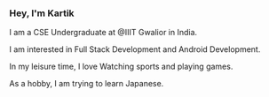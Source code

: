 ### Hey, I'm Kartik 

I am a CSE Undergraduate at @IIIT Gwalior in India.

I am interested in Full Stack Development and Android Development.

In my leisure time, I love Watching sports and playing games.

As a hobby, I am trying to learn Japanese.

<!--
**KartikShukla2001/KartikShukla2001** is a ✨ _special_ ✨ repository because its `README.md` (this file) appears on your GitHub profile.

Here are some ideas to get you started:

- 🔭 I’m currently working on ...
- 🌱 I’m currently learning ...
- 👯 I’m looking to collaborate on ...
- 🤔 I’m looking for help with ...
- 💬 Ask me about ...
- 📫 How to reach me: ...
- 😄 Pronouns: ...
- ⚡ Fun fact: ...
-->

